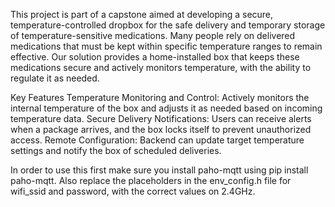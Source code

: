This project is part of a capstone aimed at developing a secure, temperature-controlled dropbox for the safe delivery and temporary storage of temperature-sensitive medications. Many people rely on delivered medications that must be kept within specific temperature ranges to remain effective. Our solution provides a home-installed box that keeps these medications secure and actively monitors temperature, with the ability to regulate it as needed.

Key Features
Temperature Monitoring and Control: Actively monitors the internal temperature of the box and adjusts it as needed based on incoming temperature data.
Secure Delivery Notifications: Users can receive alerts when a package arrives, and the box locks itself to prevent unauthorized access.
Remote Configuration: Backend can update target temperature settings and notify the box of scheduled deliveries.


In order to use this first make sure you install
paho-mqtt using pip install paho-mqtt. Also replace
the placeholders in the env_config.h file for wifi_ssid and password, with the correct values on 2.4GHz.

